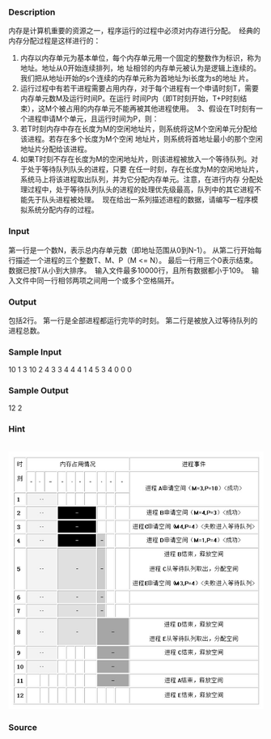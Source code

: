 
### Description

内存是计算机重要的资源之一，程序运行的过程中必须对内存进行分配。 
经典的内存分配过程是这样进行的： 
1. 内存以内存单元为基本单位，每个内存单元用一个固定的整数作为标识，称为地址。地址从0开始连续排列，地
址相邻的内存单元被认为是逻辑上连续的。我们把从地址i开始的s个连续的内存单元称为首地址为i长度为s的地址
片。 
2. 运行过程中有若干进程需要占用内存，对于每个进程有一个申请时刻T，需要内存单元数M及运行时间P。在运行
时间P内（即T时刻开始，T+P时刻结束），这M个被占用的内存单元不能再被其他进程使用。 
3、假设在T时刻有一个进程申请M个单元，且运行时间为P，则： 
1. 若T时刻内存中存在长度为M的空闲地址片，则系统将这M个空闲单元分配给该进程。若存在多个长度为M个空闲
地址片，则系统将首地址最小的那个空闲地址片分配给该进程。
2. 如果T时刻不存在长度为M的空闲地址片，则该进程被放入一个等待队列。对于处于等待队列队头的进程，只要
在任一时刻，存在长度为M的空闲地址片，系统马上将该进程取出队列，并为它分配内存单元。注意，在进行内存
分配处理过程中，处于等待队列队头的进程的处理优先级最高，队列中的其它进程不能先于队头进程被处理。 
现在给出一系列描述进程的数据，请编写一程序模拟系统分配内存的过程。 

### Input

第一行是一个数N，表示总内存单元数（即地址范围从0到N-1）。
从第二行开始每行描述一个进程的三个整数T、M、P（M <= N）。
最后一行用三个0表示结束。 
数据已按T从小到大排序。 
输入文件最多10000行，且所有数据都小于109。 
输入文件中同一行相邻两项之间用一个或多个空格隔开。

### Output
包括2行。 
第一行是全部进程都运行完毕的时刻。 
第二行是被放入过等待队列的进程总数。
### Sample Input
10
1 3 10
2 4 3
3 4 4
4 1 4
5 3 4
0 0 0
### Sample Output
12
2
### Hint
 ![](/JudgeOnline/upload/201803/vv1.jpg)
### Source
